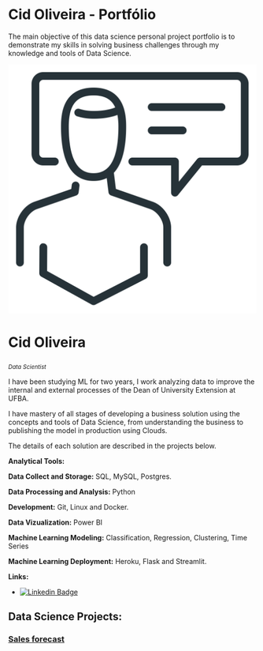 # Cid Oliveira - Portfólio

The main objective of this data science personal project portfolio is to demonstrate my skills in solving business challenges through my knowledge and tools of Data Science.

<p align='center'>
    <img src='iconfinder_business_marketing_advertising_communication_3887446.png'<
</p>

# Cid Oliveira
<sub>*Data Scientist*</sub>

I have been studying ML for two years, I work analyzing data to improve the internal and external processes of the Dean of University Extension at UFBA.

I have mastery of all stages of developing a business solution using the concepts and tools of Data Science, from understanding the business to publishing the model in production using Clouds.

The details of each solution are described in the projects below.


**Analytical Tools:**

**Data Collect and Storage:** SQL, MySQL, Postgres.

**Data Processing and Analysis:** Python

**Development:** Git, Linux and Docker. 

**Data Vizualization:** Power BI

**Machine Learning Modeling:** Classification, Regression, Clustering, Time Series 

**Machine Learning Deployment:** Heroku, Flask and Streamlit.

**Links:**
* [![Linkedin Badge](https://img.shields.io/badge/-LinkedIn-blue?style=flat&logo=LinkedIn&logoColor=white)](https://www.linkedin.com/in/cidosjr/)


## Data Science Projects:

### [Sales forecast]( https://github.com/cidosjr/rossmann-sales-forecast )